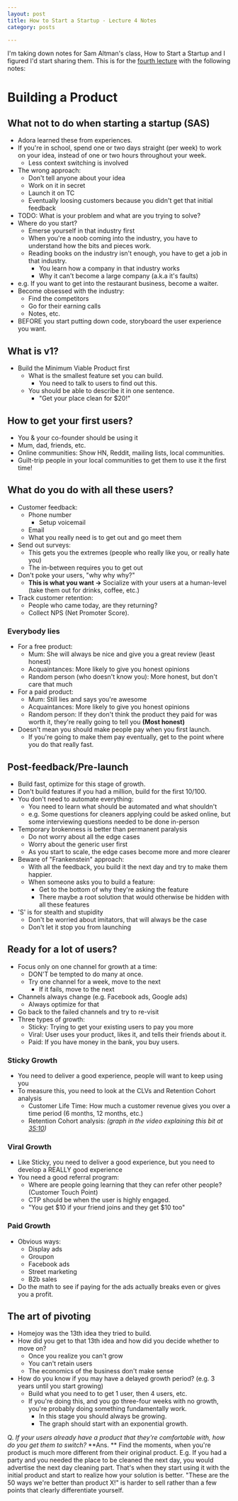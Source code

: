 ```yaml
---
layout: post
title: How to Start a Startup - Lecture 4 Notes
category: posts

---
```


I'm taking down notes for Sam Altman's class, How to Start a Startup and I figured I'd start sharing them. This is for the [fourth lecture](https://www.youtube.com/watch?v=yP176MBG9Tk) with the following notes:

# Building a Product

## What not to do when starting a startup (SAS)
- Adora learned these from experiences.
- If you're in school, spend one or two days straight (per week) to work on your idea, instead of one or two hours throughout your week.
	- Less context switching is involved
- The wrong approach:
	- Don't tell anyone about your idea
	- Work on it in secret
	- Launch it on TC
	- Eventually loosing customers because you didn't get that initial feedback
- TODO: What is your problem and what are you trying to solve?
- Where do you start?
	- Emerse yourself in that industry first
	- When you're a noob coming into the industry, you have to understand how the bits and pieces work.
	- Reading books on the industry isn't enough, you have to get a job in that industry.
		- You learn how a company in that industry works
		- Why it can't become a large company (a.k.a it's faults)
- e.g. If you want to get into the restaurant business, become a waiter.
- Become obsessed with the industry:
	- Find the competitors
	- Go for their earning calls
	- Notes, etc.
- BEFORE you start putting down code, storyboard the user experience you want.


## What is v1?
- Build the Minimum Viable Product first
	- What is the smallest feature set you can build.
		- You need to talk to users to find out this.
	- You should be able to describe it in one sentence.
		- "Get your place clean for $20!"

## How to get your first users?
- You & your co-founder should be using it
- Mum, dad, friends, etc.
- Online communities: Show HN, Reddit, mailing lists, local communities.
- Guilt-trip people in your local communities to get them to use it the first time!

## What do you do with all these users?
- Customer feedback:
	- Phone number
		- Setup voicemail
	- Email
	- What you really need is to get out and go meet them
- Send out surveys:
	- This gets you the extremes (people who really like you, or really hate you)
	- The in-between requires you to get out
- Don't poke your users, "why why why?"
	- **This is what you want ->** Socialize with your users at a human-level (take them out for drinks, coffee, etc.)
- Track customer retention:
	- People who came today, are they returning?
	- Collect NPS (Net Promoter Score).
### Everybody lies
- For a free product:
	- Mum: She will always be nice and give you a great review (least honest)
	- Acquaintances: More likely to give you honest opinions 
	- Random person (who doesn't know you): More honest, but don't care that much
- For a paid product:
	- Mum: Still lies and says you're awesome
	- Acquaintances: More likely to give you honest opinions 
	- Random person: If they don't think the product they paid for was worth it, they're really going to tell you **(Most honest)**
- Doesn't mean you should make people pay when you first launch.
	- If you're going to make them pay eventually, get to the point where you do that really fast.

## Post-feedback/Pre-launch
- Build fast, optimize for this stage of growth.
- Don't build features if you had a million, build for the first 10/100.
- You don't need to automate everything:
	- You need to learn what should be automated and what shouldn't
	- e.g. Some questions for cleaners applying could be asked online, but some interviewing questions needed to be done in-person
- Temporary brokenness is better than permanent paralysis
	- Do not worry about all the edge cases
	- Worry about the generic user first
	- As you start to scale, the edge cases become more and more clearer
- Beware of "Frankenstein" approach:
	- With all the feedback, you build it the next day and try to make them happier.
	- When someone asks you to build a feature:
		- Get to the bottom of why they're asking the feature
		- There maybe a root solution that would otherwise be hidden with all these features
- 'S' is for stealth and stupidity
	- Don't be worried about imitators, that will always be the case
	- Don't let it stop you from launching

## Ready for a lot of users?
- Focus only on one channel for growth at a time:
	- DON'T be tempted to do many at once.
	- Try one channel for a week, move to the next
		- If it fails, move to the next
- Channels always change (e.g. Facebook ads, Google ads)
	- Always optimize for that
- Go back to the failed channels and try to re-visit
- Three types of growth:
	- Sticky: Trying to get your existing users to pay you more
	- Viral: User uses your product, likes it, and tells their friends about it.
	- Paid: If you have money in the bank, you buy users.

### Sticky Growth
- You need to deliver a good experience, people will want to keep using you
- To measure this, you need to look at the CLVs and Retention Cohort analysis
	- Customer Life Time: How much a customer revenue gives you over a time period (6 months, 12 months, etc.)
	- Retention Cohort analysis: *(graph in the video explaining this bit at [35:10](http://youtu.be/yP176MBG9Tk?t=35m10s))*

### Viral Growth
- Like Sticky, you need to deliver a good experience, but you need to develop a REALLY good experience
- You need a good referral program:
	- Where are people going learning that they can refer other people? (Customer Touch Point)
	- CTP should be when the user is highly engaged.
	- "You get \$10 if your friend joins and they get \$10 too"

### Paid Growth
- Obvious ways:
	- Display ads
	- Groupon
	- Facebook ads
	- Street marketing
	- B2b sales
- Do the math to see if paying for the ads actually breaks even or gives you a profit.

## The art of pivoting
- Homejoy was the 13th idea they tried to build.
- How did you get to that 13th idea and how did you decide whether to move on?
	- Once you realize you can't grow
	- You can't retain users
	- The economics of the business don't make sense
- How do you know if you may have a delayed growth period? (e.g. 3 years until you start growing)
	- Build what you need to to get 1 user, then 4 users, etc.
	- If you're doing this, and you go three-four weeks with no growth, you're probably doing something fundamentally work.
		- In this stage you should always be growing.
		- The graph should start with an exponential growth.

Q. *If your users already have a product that they're comfortable with, how do you get them to switch?*
**Ans. ** Find the moments, when you're product is much more different from their original product. E.g. If you had a party and you needed the place to be cleaned the next day, you would advertise the next day cleaning part. That's when they start using it with the initial product and start to realize how your solution is better.
"These are the 50 ways we're better than product X!" is harder to sell rather than a few points that clearly differentiate yourself.
